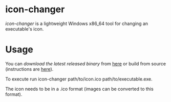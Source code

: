 # icon-changer
*icon-changer* is a lightweight Windows x86_64 tool for changing an executable's icon.

# Usage
You can *download the latest released binary* from [here](https://github.com/stefanGaina/icon-changer/releases) or build from source (instructions are [here](CONTRIBUTING.md)).

To execute run icon-changer path/to/icon.ico path/to/executable.exe.

The icon needs to be in a .ico format (images can be converted to this format).
